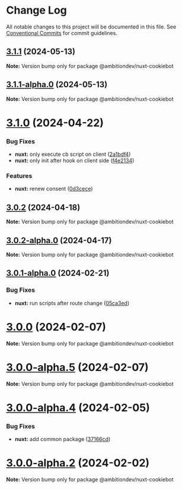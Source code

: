 # Change Log

All notable changes to this project will be documented in this file.
See [Conventional Commits](https://conventionalcommits.org) for commit guidelines.

## [3.1.1](https://github.com/ambitiondev/cookiebot/compare/v3.1.1-alpha.0...v3.1.1) (2024-05-13)

**Note:** Version bump only for package @ambitiondev/nuxt-cookiebot





## [3.1.1-alpha.0](https://github.com/ambitiondev/cookiebot/compare/v3.1.0...v3.1.1-alpha.0) (2024-05-13)

**Note:** Version bump only for package @ambitiondev/nuxt-cookiebot





# [3.1.0](https://github.com/ambitiondev/cookiebot/compare/v3.0.2...v3.1.0) (2024-04-22)


### Bug Fixes

* **nuxt:** only execute cb script on client ([2a1bdf4](https://github.com/ambitiondev/cookiebot/commit/2a1bdf4b57b10a44384530754711be34d744084e))
* **nuxt:** only init after hook on client side ([f4e2134](https://github.com/ambitiondev/cookiebot/commit/f4e2134591f3a07593b5742282da24561c63193c))


### Features

* **nuxt:** renew consent ([0d3cece](https://github.com/ambitiondev/cookiebot/commit/0d3cece4cdef79d1b37f1d2a3b39bfcd491fbe33))





## [3.0.2](https://github.com/ambitiondev/cookiebot/compare/v3.0.2-alpha.0...v3.0.2) (2024-04-18)

**Note:** Version bump only for package @ambitiondev/nuxt-cookiebot





## [3.0.2-alpha.0](https://github.com/ambitiondev/cookiebot/compare/v3.0.1...v3.0.2-alpha.0) (2024-04-17)

**Note:** Version bump only for package @ambitiondev/nuxt-cookiebot





## [3.0.1-alpha.0](https://github.com/ambitiondev/cookiebot/compare/v3.0.0...v3.0.1-alpha.0) (2024-02-21)


### Bug Fixes

* **nuxt:** run scripts after route change ([05ca3ed](https://github.com/ambitiondev/cookiebot/commit/05ca3ed2e15b2971a7aa97a959d3fddbddc2450c))





# [3.0.0](https://github.com/ambitiondev/cookiebot/compare/v3.0.0-alpha.5...v3.0.0) (2024-02-07)

**Note:** Version bump only for package @ambitiondev/nuxt-cookiebot





# [3.0.0-alpha.5](https://github.com/ambitiondev/cookiebot/compare/v3.0.0-alpha.0...v3.0.0-alpha.5) (2024-02-07)

**Note:** Version bump only for package @ambitiondev/nuxt-cookiebot





# [3.0.0-alpha.4](https://github.com/ambitiondev/cookiebot/compare/v3.0.0-alpha.3...v3.0.0-alpha.4) (2024-02-05)


### Bug Fixes

* **nuxt:** add common package ([37166cd](https://github.com/ambitiondev/cookiebot/commit/37166cdd986dd481afc11c68285362fa057bdf5f))





# [3.0.0-alpha.2](https://github.com/ambitiondev/cookiebot/compare/v3.0.0-alpha.1...v3.0.0-alpha.2) (2024-02-02)

**Note:** Version bump only for package @ambitiondev/nuxt-cookiebot
